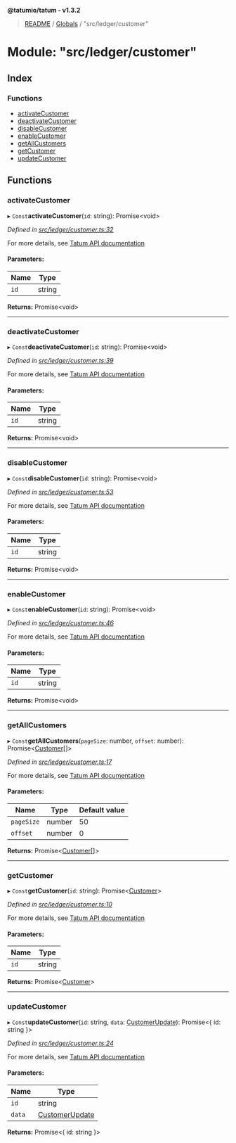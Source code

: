 **@tatumio/tatum - v1.3.2**

> [README](../README.md) / [Globals](../globals.md) / "src/ledger/customer"

# Module: "src/ledger/customer"

## Index

### Functions

* [activateCustomer](_src_ledger_customer_.md#activatecustomer)
* [deactivateCustomer](_src_ledger_customer_.md#deactivatecustomer)
* [disableCustomer](_src_ledger_customer_.md#disablecustomer)
* [enableCustomer](_src_ledger_customer_.md#enablecustomer)
* [getAllCustomers](_src_ledger_customer_.md#getallcustomers)
* [getCustomer](_src_ledger_customer_.md#getcustomer)
* [updateCustomer](_src_ledger_customer_.md#updatecustomer)

## Functions

### activateCustomer

▸ `Const`**activateCustomer**(`id`: string): Promise\<void>

*Defined in [src/ledger/customer.ts:32](https://github.com/tatumio/tatum-js/blob/b9ab1e4/src/ledger/customer.ts#L32)*

For more details, see <a href="https://tatum.io/apidoc.html#operation/activateAccount" target="_blank">Tatum API documentation</a>

#### Parameters:

Name | Type |
------ | ------ |
`id` | string |

**Returns:** Promise\<void>

___

### deactivateCustomer

▸ `Const`**deactivateCustomer**(`id`: string): Promise\<void>

*Defined in [src/ledger/customer.ts:39](https://github.com/tatumio/tatum-js/blob/b9ab1e4/src/ledger/customer.ts#L39)*

For more details, see <a href="https://tatum.io/apidoc.html#operation/deactivateCustomer" target="_blank">Tatum API documentation</a>

#### Parameters:

Name | Type |
------ | ------ |
`id` | string |

**Returns:** Promise\<void>

___

### disableCustomer

▸ `Const`**disableCustomer**(`id`: string): Promise\<void>

*Defined in [src/ledger/customer.ts:53](https://github.com/tatumio/tatum-js/blob/b9ab1e4/src/ledger/customer.ts#L53)*

For more details, see <a href="https://tatum.io/apidoc.html#operation/disableCustomer" target="_blank">Tatum API documentation</a>

#### Parameters:

Name | Type |
------ | ------ |
`id` | string |

**Returns:** Promise\<void>

___

### enableCustomer

▸ `Const`**enableCustomer**(`id`: string): Promise\<void>

*Defined in [src/ledger/customer.ts:46](https://github.com/tatumio/tatum-js/blob/b9ab1e4/src/ledger/customer.ts#L46)*

For more details, see <a href="https://tatum.io/apidoc.html#operation/enableCustomer" target="_blank">Tatum API documentation</a>

#### Parameters:

Name | Type |
------ | ------ |
`id` | string |

**Returns:** Promise\<void>

___

### getAllCustomers

▸ `Const`**getAllCustomers**(`pageSize`: number, `offset`: number): Promise\<[Customer](../classes/_src_model_response_ledger_customer_.customer.md)[]>

*Defined in [src/ledger/customer.ts:17](https://github.com/tatumio/tatum-js/blob/b9ab1e4/src/ledger/customer.ts#L17)*

For more details, see <a href="https://tatum.io/apidoc.html#operation/findAllCustomers" target="_blank">Tatum API documentation</a>

#### Parameters:

Name | Type | Default value |
------ | ------ | ------ |
`pageSize` | number | 50 |
`offset` | number | 0 |

**Returns:** Promise\<[Customer](../classes/_src_model_response_ledger_customer_.customer.md)[]>

___

### getCustomer

▸ `Const`**getCustomer**(`id`: string): Promise\<[Customer](../classes/_src_model_response_ledger_customer_.customer.md)>

*Defined in [src/ledger/customer.ts:10](https://github.com/tatumio/tatum-js/blob/b9ab1e4/src/ledger/customer.ts#L10)*

For more details, see <a href="https://tatum.io/apidoc.html#operation/getCustomerByExternalId" target="_blank">Tatum API documentation</a>

#### Parameters:

Name | Type |
------ | ------ |
`id` | string |

**Returns:** Promise\<[Customer](../classes/_src_model_response_ledger_customer_.customer.md)>

___

### updateCustomer

▸ `Const`**updateCustomer**(`id`: string, `data`: [CustomerUpdate](../classes/_src_model_request_customerupdate_.customerupdate.md)): Promise\<{ id: string  }>

*Defined in [src/ledger/customer.ts:24](https://github.com/tatumio/tatum-js/blob/b9ab1e4/src/ledger/customer.ts#L24)*

For more details, see <a href="https://tatum.io/apidoc.html#operation/updateCustomer" target="_blank">Tatum API documentation</a>

#### Parameters:

Name | Type |
------ | ------ |
`id` | string |
`data` | [CustomerUpdate](../classes/_src_model_request_customerupdate_.customerupdate.md) |

**Returns:** Promise\<{ id: string  }>
